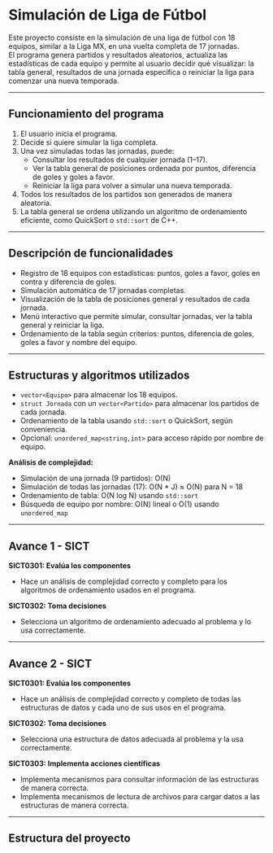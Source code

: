 # Simulación de Liga de Fútbol

Este proyecto consiste en la simulación de una liga de fútbol con 18 equipos, similar a la Liga MX, en una vuelta completa de 17 jornadas.  
El programa genera partidos y resultados aleatorios, actualiza las estadísticas de cada equipo y permite al usuario decidir qué visualizar: la tabla general, resultados de una jornada específica o reiniciar la liga para comenzar una nueva temporada.

---

## Funcionamiento del programa

1. El usuario inicia el programa.  
2. Decide si quiere simular la liga completa.  
3. Una vez simuladas todas las jornadas, puede:
   - Consultar los resultados de cualquier jornada (1–17).  
   - Ver la tabla general de posiciones ordenada por puntos, diferencia de goles y goles a favor.  
   - Reiniciar la liga para volver a simular una nueva temporada.  
4. Todos los resultados de los partidos son generados de manera aleatoria.  
5. La tabla general se ordena utilizando un algoritmo de ordenamiento eficiente, como QuickSort o `std::sort` de C++.

---

## Descripción de funcionalidades

- Registro de 18 equipos con estadísticas: puntos, goles a favor, goles en contra y diferencia de goles.  
- Simulación automática de 17 jornadas completas.  
- Visualización de la tabla de posiciones general y resultados de cada jornada.  
- Menú interactivo que permite simular, consultar jornadas, ver la tabla general y reiniciar la liga.  
- Ordenamiento de la tabla según criterios: puntos, diferencia de goles, goles a favor y nombre del equipo.

---

## Estructuras y algoritmos utilizados

- `vector<Equipo>` para almacenar los 18 equipos.  
- `struct Jornada` con un `vector<Partido>` para almacenar los partidos de cada jornada.  
- Ordenamiento de la tabla usando `std::sort` o QuickSort, según conveniencia.  
- Opcional: `unordered_map<string,int>` para acceso rápido por nombre de equipo.  

**Análisis de complejidad:**

- Simulación de una jornada (9 partidos): O(N)  
- Simulación de todas las jornadas (17): O(N * J) ≈ O(N) para N = 18  
- Ordenamiento de tabla: O(N log N) usando `std::sort`  
- Búsqueda de equipo por nombre: O(N) lineal o O(1) usando `unordered_map`

---

## Avance 1 - SICT

**SICT0301: Evalúa los componentes**  
- Hace un análisis de complejidad correcto y completo para los algoritmos de ordenamiento usados en el programa.

**SICT0302: Toma decisiones**  
- Selecciona un algoritmo de ordenamiento adecuado al problema y lo usa correctamente.

---

## Avance 2 - SICT

**SICT0301: Evalúa los componentes**  
- Hace un análisis de complejidad correcto y completo de todas las estructuras de datos y cada uno de sus usos en el programa.

**SICT0302: Toma decisiones**  
- Selecciona una estructura de datos adecuada al problema y la usa correctamente.

**SICT0303: Implementa acciones científicas**  
- Implementa mecanismos para consultar información de las estructuras de manera correcta.  
- Implementa mecanismos de lectura de archivos para cargar datos a las estructuras de manera correcta.

---

## Estructura del proyecto

